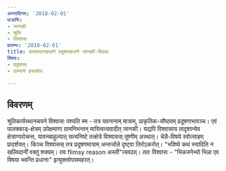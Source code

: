 ```yaml
---
अन्त्यदिनम्: '2018-02-01'
पात्राणि:
- जानकी
- श्रुतिः
- विश्वासः
प्रारम्भः: '2018-02-01'
title: वासस्थानकलने प्रदूषणकलने जानकी-विवादः
विषयः:
- प्रदूषणम्
- दाम्पत्ये हस्तक्षेपः

---
```


## विवरणम्
श्रुतिकार्यस्थानचयने विश्वासः पश्यति स्म - तत्र यवनानाम् मात्राम्, प्राकृतिक-सौष्ठवम् प्रदूषणाभावञ्च। एवं पालक्काड्-क्षेत्रम् उपेक्षमाणा ग्रामनिभन्तन् मास्त्वित्यवादीत् जानकी। यद्यपि विश्वासाय तादृशान्येव क्षेत्राण्यरोचन्त, यावनबाहुल्यात् सत्यनिष्टे तत्क्षेत्रे विश्वासस् तूष्णीम् अस्थात्।
चॆन्नै-विषये स्वोत्साहम् प्रादर्शयत्। किञ्च विश्वासस् तत्र प्रदूषणमात्राम् अन्तर्जाले दृष्ट्वा तिरोऽकरोत्। "भविष्ये कथं स्यादिति न खल्विदानीं वक्तुं शक्यम्। तव flimsy reason अस्ती"त्यवदत्। ततः विश्वासः - "भिन्नजनेभ्यो भिन्ना एव विषया भवन्ति प्रधानाः" इत्युक्त्वोपसमहरत्।

